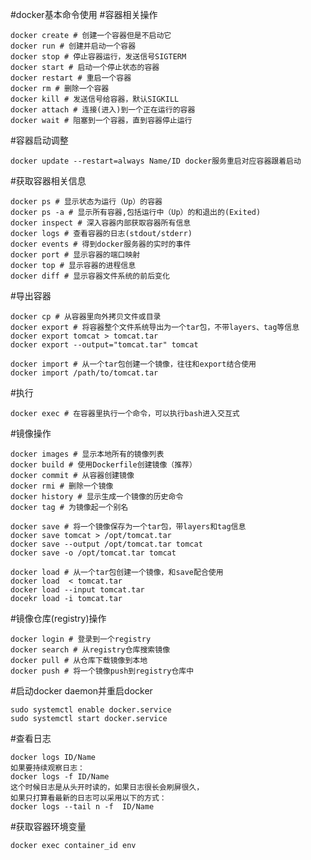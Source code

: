 #docker基本命令使用
#容器相关操作

	docker create # 创建一个容器但是不启动它
	docker run # 创建并启动一个容器
	docker stop # 停止容器运行，发送信号SIGTERM
	docker start # 启动一个停止状态的容器
	docker restart # 重启一个容器
	docker rm # 删除一个容器
	docker kill # 发送信号给容器，默认SIGKILL
	docker attach # 连接(进入)到一个正在运行的容器
	docker wait # 阻塞到一个容器，直到容器停止运行
#容器启动调整

	docker update --restart=always Name/ID docker服务重启对应容器跟着启动
#获取容器相关信息

	docker ps # 显示状态为运行（Up）的容器
	docker ps -a # 显示所有容器,包括运行中（Up）的和退出的(Exited)
	docker inspect # 深入容器内部获取容器所有信息
	docker logs # 查看容器的日志(stdout/stderr)
	docker events # 得到docker服务器的实时的事件
	docker port # 显示容器的端口映射
	docker top # 显示容器的进程信息
	docker diff # 显示容器文件系统的前后变化
#导出容器

	docker cp # 从容器里向外拷贝文件或目录
	docker export # 将容器整个文件系统导出为一个tar包，不带layers、tag等信息
	docker export tomcat > tomcat.tar
	docker export --output="tomcat.tar" tomcat

	docker import # 从一个tar包创建一个镜像，往往和export结合使用
	docker import /path/to/tomcat.tar
#执行

	docker exec # 在容器里执行一个命令，可以执行bash进入交互式
#镜像操作

	docker images # 显示本地所有的镜像列表
	docker build # 使用Dockerfile创建镜像（推荐）
	docker commit # 从容器创建镜像
	docker rmi # 删除一个镜像
	docker history # 显示生成一个镜像的历史命令
	docker tag # 为镜像起一个别名
	
	docker save # 将一个镜像保存为一个tar包，带layers和tag信息
	docker save tomcat > /opt/tomcat.tar
	docker save --output /opt/tomcat.tar tomcat
	docker save -o /opt/tomcat.tar tomcat

	docker load # 从一个tar包创建一个镜像，和save配合使用
	docker load  < tomcat.tar
	docker load --input tomcat.tar
	docekr load -i tomcat.tar
#镜像仓库(registry)操作

	docker login # 登录到一个registry
	docker search # 从registry仓库搜索镜像
	docker pull # 从仓库下载镜像到本地
	docker push # 将一个镜像push到registry仓库中
#启动docker daemon并重启docker

	sudo systemctl enable docker.service
	sudo systemctl start docker.service
#查看日志

	docker logs ID/Name
	如果要持续观察日志：
	docker logs -f ID/Name
	这个时候日志是从头开时读的，如果日志很长会刷屏很久，
	如果只打算看最新的日志可以采用以下的方式：
	docker logs --tail n -f  ID/Name
#获取容器环境变量

	docker exec container_id env